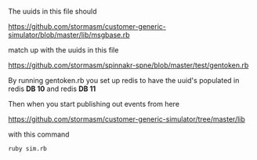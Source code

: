 The uuids in this file should

https://github.com/stormasm/customer-generic-simulator/blob/master/lib/msgbase.rb

match up with the uuids in this file

https://github.com/stormasm/spinnakr-spne/blob/master/test/gentoken.rb

By running gentoken.rb you set up redis to have the uuid's populated
in redis **DB 10** and redis **DB 11**

Then when you start publishing out events from here

https://github.com/stormasm/customer-generic-simulator/tree/master/lib

with this command

```
ruby sim.rb
```
